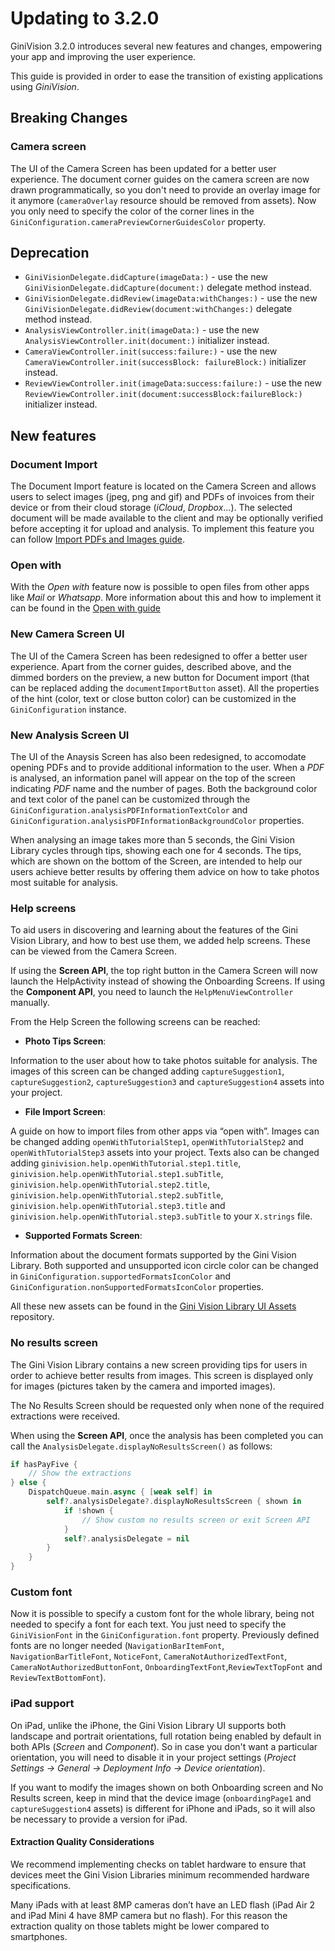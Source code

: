 Updating to 3.2.0
=============================

GiniVision 3.2.0 introduces several new features and changes, empowering your app and improving the user experience.  

This guide is provided in order to ease the transition of existing applications using _GiniVision_.

## Breaking Changes

### Camera screen
The UI of the Camera Screen has been updated for a better user experience. The document corner guides on the camera screen are now drawn programmatically, so you don't need to provide an overlay image for it anymore (`cameraOverlay` resource should be removed from assets). Now you only need to specify the color of the corner lines in the `GiniConfiguration.cameraPreviewCornerGuidesColor` property.

## Deprecation
* `GiniVisionDelegate.didCapture(imageData:)` - use the new `GiniVisionDelegate.didCapture(document:)` delegate method instead.
* `GiniVisionDelegate.didReview(imageData:withChanges:)` - use the new `GiniVisionDelegate.didReview(document:withChanges:)` delegate method instead.
* `AnalysisViewController.init(imageData:)` - use the new `AnalysisViewController.init(document:)` initializer instead.
* `CameraViewController.init(success:failure:)` - use the new `CameraViewController.init(successBlock: failureBlock:)` initializer instead.
* `ReviewViewController.init(imageData:success:failure:)` - use the new `ReviewViewController.init(document:successBlock:failureBlock:)` initializer instead.

## New features
### Document Import
The Document Import feature is located on the Camera Screen and allows users to select images (jpeg, png and gif) and PDFs of invoices from their device or from their cloud storage (_iCloud_, _Dropbox_...). The selected document will be made available to the client and may be optionally verified before accepting it for upload and analysis.
To implement this feature you can follow [Import PDFs and Images guide](Import-pdfs-and-images-guide.html).

### Open with
With the _Open with_ feature now is possible to open files from other apps like _Mail_ or _Whatsapp_. More information about this and how to implement it can be found in the [Open with guide](Open-with-guide.html) 

### New Camera Screen UI
The UI of the Camera Screen has been redesigned to offer a better user experience. Apart from the corner guides, described above, and the dimmed borders on the preview, a new button for Document import (that can be replaced adding the `documentImportButton` asset). All the properties of the hint (color, text or close button color) can be customized in the `GiniConfiguration` instance.

### New Analysis Screen UI
The UI of the Anaysis Screen has also been redesigned, to accomodate opening PDFs and to provide additional information to the user. When a _PDF_ is analysed, an information panel will appear on the top of the screen indicating _PDF_ name and the number of pages. Both the background color and text color of the panel can be customized through the `GiniConfiguration.analysisPDFInformationTextColor` and `GiniConfiguration.analysisPDFInformationBackgroundColor` properties.

When analysing an image takes more than 5 seconds, the Gini Vision Library cycles through tips, showing each one for 4 seconds. The tips, which are shown on the bottom of the Screen, are intended to help our users achieve better results by offering them advice on how to take photos most suitable for analysis.

### Help screens
To aid users in discovering and learning about the features of the Gini Vision Library, and how to best use them, we added help screens. These can be viewed from the Camera Screen.

If using the __Screen API__, the top right button in the Camera Screen will now launch the HelpActivity instead of showing the Onboarding Screens. If using the __Component API__, you need to launch the `HelpMenuViewController` manually.

From the Help Screen the following screens can be reached:

* __Photo Tips Screen__: 

Information to the user about how to take photos suitable for analysis. The images of this screen can be changed adding `captureSuggestion1`, `captureSuggestion2`, `captureSuggestion3` and `captureSuggestion4` assets into your project.

* __File Import Screen__: 

A guide on how to import files from other apps via “open with”. Images can be changed adding `openWithTutorialStep1`, `openWithTutorialStep2` and `openWithTutorialStep3` assets into your project. Texts also can be changed adding `ginivision.help.openWithTutorial.step1.title`, 
`ginivision.help.openWithTutorial.step1.subTitle`, `ginivision.help.openWithTutorial.step2.title`, 
`ginivision.help.openWithTutorial.step2.subTitle`, `ginivision.help.openWithTutorial.step3.title` and 
`ginivision.help.openWithTutorial.step3.subTitle` to your `X.strings` file.

* __Supported Formats Screen__: 

Information about the document formats supported by the Gini Vision Library. Both supported and unsupported icon circle color can be changed in `GiniConfiguration.supportedFormatsIconColor` and `GiniConfiguration.nonSupportedFormatsIconColor` properties.

All these new assets can be found in the [Gini Vision Library UI Assets](https://github.com/gini/gini-vision-lib-assets) repository.

### No results screen

The Gini Vision Library contains a new screen providing tips for users in order to achieve better results from images. This screen is displayed only for images (pictures taken by the camera and imported images).

The No Results Screen should be requested only when none of the required extractions were received.

When using the __Screen API__, once the analysis has been completed you can call the `AnalysisDelegate.displayNoResultsScreen()` as follows:

```swift
if hasPayFive {
	// Show the extractions
} else {            
	DispatchQueue.main.async { [weak self] in
		self?.analysisDelegate?.displayNoResultsScreen { shown in
			if !shown { 
				// Show custom no results screen or exit Screen API
			}
			self?.analysisDelegate = nil
		}
	}
}
```

### Custom font
Now it is possible to specify a custom font for the whole library, being not needed to specify a font for each text.
You just need to specify the `GiniVisionFont` in the `GiniConfiguration.font` property. Previously defined fonts are no longer needed (`NavigationBarItemFont`, `NavigationBarTitleFont`, `NoticeFont`, `CameraNotAuthorizedTextFont`, `CameraNotAuthorizedButtonFont`, `OnboardingTextFont`,`ReviewTextTopFont` and `ReviewTextBottomFont`).

### iPad support
On iPad, unlike the iPhone, the Gini Vision Library UI supports both landscape and portrait orientations, full rotation being enabled by default in both APIs (*Screen* and *Component*). So in case you don't want a particular orientation, you will need to disable it in your project settings (*Project Settings &rarr; General &rarr; Deployment Info &rarr; Device orientation*).

If you want to modify the images shown on both Onboarding screen and No Results screen, keep in mind that the device image (`onboardingPage1` and `captureSuggestion4` assets) is different for iPhone and iPads, so it will also be necessary to provide a version for iPad. 

#### Extraction Quality Considerations
We recommend implementing checks on tablet hardware to ensure that devices meet the Gini Vision Libraries minimum recommended hardware specifications.

Many iPads with at least 8MP cameras don’t have an LED flash (iPad Air 2 and iPad Mini 4 have 8MP camera but no flash). For this reason the extraction quality on those tablets might be lower compared to smartphones.

